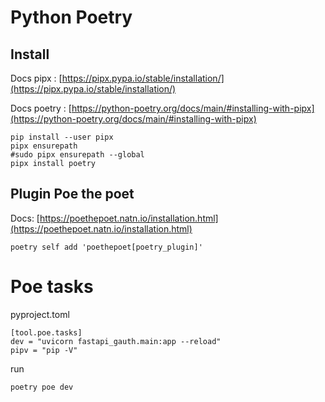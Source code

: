 # Python Poetry

## Install
Docs pipx : [https://pipx.pypa.io/stable/installation/](https://pipx.pypa.io/stable/installation/)

Docs poetry : [https://python-poetry.org/docs/main/#installing-with-pipx](https://python-poetry.org/docs/main/#installing-with-pipx)
```
pip install --user pipx
pipx ensurepath
#sudo pipx ensurepath --global
pipx install poetry
```

## Plugin Poe the poet
Docs: [https://poethepoet.natn.io/installation.html](https://poethepoet.natn.io/installation.html)
```
poetry self add 'poethepoet[poetry_plugin]'
```

# Poe tasks
pyproject.toml
```
[tool.poe.tasks]
dev = "uvicorn fastapi_gauth.main:app --reload"
pipv = "pip -V"
```
run
```
poetry poe dev
```
